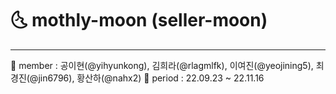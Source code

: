 # 🌜 mothly-moon (seller-moon)
<hr />
👥 member : 공이현(@yihyunkong), 김희라(@rlagmlfk), 이여진(@yeojining5), 최경진(@jin6796), 황산하(@nahx2)
📅 period : 22.09.23 ~ 22.11.16
